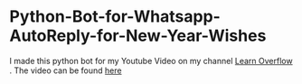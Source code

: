# Python-Bot-for-Whatsapp-AutoReply-for-New-Year-Wishes
I made this python bot for my Youtube Video on my channel [Learn Overflow](https://www.youtube.com/learnoverflow) .
The video can be found [here](https://www.youtube.com/watch?v=03ywI-WNEHc)
